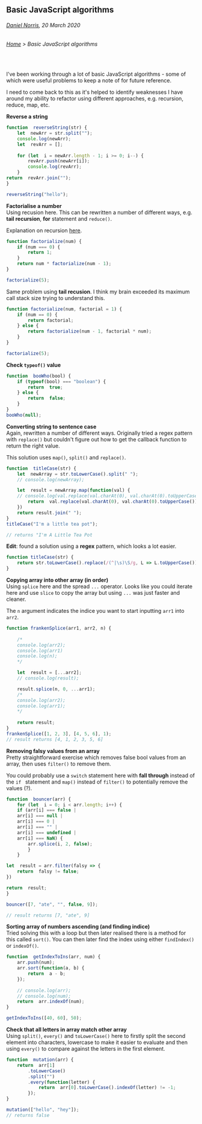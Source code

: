 ## Basic JavaScript algorithms

###### [Daniel Norris](https://github.com/daniel-norris), 20 March 2020 
 
###### [Home](./) > Basic JavaScript algorithms

<br> 

I've been working through a lot of basic JavaScript algorithms - some of which were useful problems to keep a note of for future reference. 

I need to come back to this as it's helped to identify weaknesses I have around my ability to refactor using different approaches, e.g. recursion, reduce, map, etc. 

**Reverse a string**  
```javascript
function  reverseString(str) {
	let  newArr = str.split("");
	console.log(newArr);
	let  revArr = [];
	
	for (let  i = newArr.length - 1; i >= 0; i--) {
		revArr.push(newArr[i]);
		console.log(revArr);
	}
return  revArr.join("");
}

reverseString("hello");
```
**Factorialise a number**  
Using recusion here. This can be rewritten a number of different ways, e.g. **tail recursion**, **for** statement and `reduce()`. 

Explanation on recursion [here](https://www.youtube.com/watch?v=k7-N8R0-KY4). 

```javascript
function factorialize(num) {
	if (num === 0) {
		return 1;
	}
	return num * factorialize(num - 1);
}

factorialize(5);
```
Same problem using **tail recusion**.  I think my brain exceeded its maximum call stack size trying to understand this. 
~~~javascript
function factorialize(num, factorial = 1) {
	if (num == 0) {
		return factorial;
	} else {
		return factorialize(num - 1, factorial * num);
	}
}

factorialize(5);
~~~

**Check `typeof()` value**
```javascript 
function  booWho(bool) {
	if (typeof(bool) === "boolean") {
		return  true;
	} else {
		return  false;
	}
}
booWho(null);
```
**Converting string to sentence case**  
Again, rewritten a number of different ways. Originally tried a regex pattern with `replace()` but couldn't figure out how to get the callback function to return the right value. 

This solution uses `map()`, `split()` and `replace()`. 
```javascript
function  titleCase(str) {
	let  newArray = str.toLowerCase().split(" ");
	// console.log(newArray);

	let  result = newArray.map(function(val) {
	// console.log(val.replace(val.charAt(0), val.charAt(0).toUpperCase()));
		return  val.replace(val.charAt(0), val.charAt(0).toUpperCase());
	})
	return result.join(" "); 
}
titleCase("I'm a little tea pot");

// returns "I'm A Little Tea Pot
```
**Edit**: found a solution using a **regex** pattern, which looks a lot easier. 

```javascript
function titleCase(str) { 
	return str.toLowerCase().replace(/(^|\s)\S/g, L => L.toUpperCase()); 
}
```
**Copying array into other array (in order)**  
Using `splice` here and the spread `...` operator. Looks like you could iterate here and use `slice` to copy the array but using `...` was just faster and cleaner. 

The `n` argument indicates the indice you want to start inputting `arr1` into `arr2`. 

```javascript
function frankenSplice(arr1, arr2, n) {
 
	/*
	console.log(arr2);
	console.log(arr1)
	console.log(n);
	*/

	let  result = [...arr2];
	// console.log(result);

	result.splice(n, 0, ...arr1);
	/*
	console.log(arr2);
	console.log(arr1);
	*/
	
	return result;
}
frankenSplice([1, 2, 3], [4, 5, 6], 1);
// result returns [4, 1, 2, 3, 5, 6] 
```
**Removing falsy values from an array**  
Pretty straightforward exercise which removes false bool values from an array, then uses `filter()` to remove them. 

You could probably use a `switch` statement here with **fall through** instead of the `if ` statement and `map()`  instead of `filter()` to potentially remove the values (?). 
```js
function  bouncer(arr) {
	for (let  i = 0; i < arr.length; i++) {
	if (arr[i] === false |
	arr[i] === null |
	arr[i] === 0 |
	arr[i] === "" |
	arr[i] === undefined |
	arr[i] === NaN) {
		arr.splice(i, 2, false);
		}
	}

let  result = arr.filter(falsy => {
	return  falsy != false;
})

return  result;
}

bouncer([7, "ate", "", false, 9]);

// result returns [7, "ate", 9] 
```
**Sorting array of numbers ascending (and finding indice)**  
Tried solving this with a loop but then later realised there is a method for this called `sort()`.  You can then later find the index using either `findIndex()` or `indexOf()`. 

```javascript 
function  getIndexToIns(arr, num) {
	arr.push(num);
	arr.sort(function(a, b) {
		return  a - b;
	});
	
	// console.log(arr);
	// console.log(num);
	return  arr.indexOf(num);
}

getIndexToIns([40, 60], 50);
```
**Check that all letters in array match other array**  
Using `split()`, `every()` and `toLowerCase()` here to firstly split the second element into characters, lowercase to make it easier to evaluate and then using `every()` to compare against the letters in the first element. 

```javascript
function  mutation(arr) {
	return  arr[1]
		.toLowerCase()
		.split("")
		.every(function(letter) {
			return  arr[0].toLowerCase().indexOf(letter) != -1;
		});
}

mutation(["hello", "hey"]);
// returns false 
```



